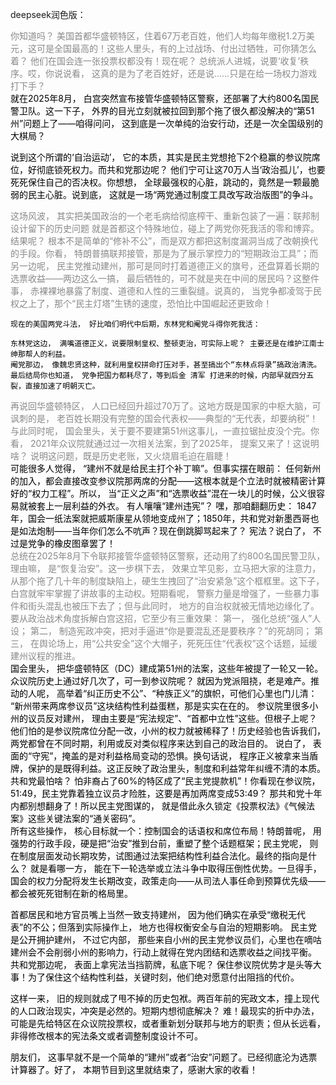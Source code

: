deepseek润色版：
<div style="color:#898989;">
你知道吗？ 美国首都华盛顿特区，住着67万老百姓，他们人均每年缴税1.2万美元，这可是全国最高的！这些人里头，有的上过战场、付出过牺牲，可你猜怎么着？ 他们在国会连一张投票权都没有！现在呢？ 总统派人进城，说要‘收复’秩序。哎，你说说看， 这真的是为了老百姓好，还是说……只是在给一场权力游戏打下手？
</div><div style="color:#000;">
就在2025年8月， 白宫突然宣布接管华盛顿特区警察，还部署了大约800名国民警卫队。这一下子， 外界的目光立刻就被拉回到那个拖了很久都没解决的“第51州”问题上了——咱得问问， 这到底是一次单纯的治安行动，还是一次全国级别的大棋局？

说到这个所谓的‘自治运动’， 它的本质，其实是民主党想抢下2个稳赢的参议院席位，好彻底锁死权力。而共和党那边呢？ 他们宁可让这70万人当‘政治孤儿’，也要死死保住自己的否决权。你想想， 全球最强权的心脏，跳动的，竟然是一颗最脆弱的民主心脏。说到底， 这就是一场“两党通过制度工具改写政治版图”的争斗。
<div style="color:#898989;">
这场风波， 其实把美国政治的一个老毛病给彻底榨干、重新包装了一遍：联邦制设计留下的历史问题 就是首都这个特殊地位，碰上了两党你死我活的零和博弈。结果呢？ 根本不是简单的“修补不公”，而是双方都把这制度漏洞当成了改朝换代的手段。你看， 特朗普搞联邦接管，那是为了展示掌控力的“短期政治工具”；而另一边呢， 民主党推动建州，那可是同时打着道德正义的旗号，还盘算着长期的选票收益——两边这么一搞， 最后牺牲的，可不就是夹在中间的居民吗？这整件事， 赤裸裸地暴露了制度、道德和人性的三重裂缝。说真的， 当党争都凌驾于民权之上了，那个“民主灯塔”生锈的速度，恐怕比中国崛起还更致命！
<div style="color:#000;">

    现在的美国两党斗法， 好比咱们明代中后期，东林党和阉党斗得你死我活：

    东林党这边， 满嘴道德正义，说要限制皇权、整顿吏治，可实际上呢？ 主要还是在维护江南士绅那帮人的利益。
    阉党那边， 像魏忠贤这种，就利用皇权拼命打压对手，甚至搞出个“东林点将录”搞政治清洗。 最后结局你也知道， 党争把国力都耗尽了，等到后金 清军 打进来的时候，内部早就四分五裂，直接加速了明朝灭亡。
<div style="color:#898989;">
再说回华盛顿特区， 人口已经回升超过70万了。这地方既是国家的中枢大脑，可讽刺的是， 老百姓长期没有完整的国会代表权——典型的“无代表，却要纳税”！与此同时呢， 国会里头，关于要不要建第51州这事儿，一直拉锯扯皮没个完。你看， 2021年众议院就通过过一次相关法案，到了2025年， 提案又来了！这说明啥？ 说明这问题，既是历史老账，又火烧眉毛迫在眉睫！
<div style="color:#000;">
可能很多人觉得， “建州不就是给民主打个补丁嘛”。但事实摆在眼前： 任何新州的加入，都会直接改变参议院那两席的分配——这根本就是个立法时就被精密计算好的“权力工程”。所以， 当“正义之声”和“选票收益”混在一块儿的时候，公义很容易就被套上一层利益的外衣。 有人嚷嚷“建州违宪”？ 嘿，那咱翻翻历史： 1847年，国会一纸法案就把威斯康星从领地变成州了；1850年，共和党对新墨西哥也是如法炮制——当年你们怎么不吭声？现在倒跳脚骂起来了？ 宪法？说白了， 不过是党争的橡皮图章罢了！
<div style="color:#898989;">
总统在2025年8月下令联邦接管华盛顿特区警察，还动用了约800名国民警卫队，理由嘛， 是“恢复治安”。这一步棋下去， 效果立竿见影，立马把大家的注意力，从那个拖了几十年的制度缺陷上，硬生生拽回了“治安紧急”这个框框里。这下子， 白宫就牢牢掌握了讲故事的主动权。短期看呢， 警察力量是增强了，一些暴力事件和街头混乱也被压下去了；但与此同时， 地方的自治权就被无情地边缘化了。 要从政治战术角度拆解白宫这招，它至少有三重效果： 第一， 强化总统“强人”人设； 第二， 制造宪政冲突，把对手逼进“你是要混乱还是要秩序？”的死胡同； 第三， 在舆论场上，用“公共安全”这个大帽子，死死压住“代表权”这个话题，延缓建州议程的推进。
<div style="color:#000;">
国会里头， 把华盛顿特区（DC）建成第51州的法案，这些年被提了一轮又一轮。众议院历史上通过好几次了，可一到参议院呢？ 就因为党派阻挠，老是难产。推动的人呢， 高举着“纠正历史不公”、“种族正义”的旗帜，可他们心里也门儿清： “新州带来两席参议员”这块结构性利益蛋糕，那是实实在在的。 参议院里很多小州的议员反对建州， 理由主要是“宪法规定”、“首都中立性”这些。但根子上呢？ 他们怕的是参议院席位分配一改，小州的权力就被稀释了！历史经验也告诉我们， 两党都曾在不同时期，利用或反对类似程序来达到自己的政治目的。 说白了， 表面的“守宪”，掩盖的是对利益格局变动的恐惧。换句话说， 程序正义被拿来当盾牌，保护的是既得利益。这正反映了政治里头，制度和利益常年纠缠不清的本质。 共和党最怕啥？ 怕非裔占了60%的特区成了“民主党提款机”！你看现在参议院， 51:49，民主党靠着独立议员才险胜，这要是再加两席变成53:49？ 那共和党十年内都别想翻身了！所以民主党图谋的， 就是借此永久锁定《投票权法》《气候法案》这些关键法案的“通关密码”。
<div style="color:#000;">
所有这些操作， 核心目标就一个：控制国会的话语权和席位布局！特朗普呢， 用强势的行政手段，硬是把“治安”推到台前，重塑了整个话题框架；民主党呢， 则在制度层面发动长期攻势，试图通过法案把结构性利益合法化。最终的指向是什么？ 就是看哪一方， 能在下一轮选举或立法斗争中取得压倒性优势。一旦得手， 国会的权力分配将发生长期改变，政策走向——从司法人事任命到预算优先级——都会被死死钳制在新的格局里。

首都居民和地方官员嘴上当然一致支持建州， 因为他们确实在承受“缴税无代表”的不公；但落到实际操作上， 地方也得权衡安全与自治的短期影响。 民主党是公开拥护建州， 不过它内部， 那些来自小州的民主党参议员们，心里也在嘀咕建州会不会削弱小州的影响力，行动上就得在党内团结和选票收益之间找平衡。 共和党那边呢， 表面上拿宪法当挡箭牌，私底下呢？ 保住参议院优势才是头等大事！为了保住这个结构性利益，关键时刻，他们绝对愿意付出阻挡的代价。

这样一来， 旧的规则就成了甩不掉的历史包袱。两百年前的宪政文本，撞上现代的人口政治现实，冲突是必然的。短期内想彻底解决？ 难！最现实的折中办法， 可能是先给特区在众议院投票权，或者重新划分联邦与地方的职责；但从长远看， 非得修改根本的宪法条文或者调整制度设计不可。

朋友们， 这事早就不是一个简单的“建州”或者“治安”问题了。已经彻底沦为选票计算器了。好了， 本期节目到这里就结束了，感谢大家的收看！
